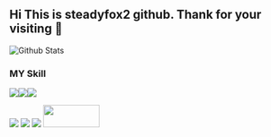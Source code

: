
## Hi This is steadyfox2 github. Thank for your visiting 👋


![Github Stats](https://github-readme-stats.vercel.app/api?username=steadyfox2&theme=great-gatsby&show_icons=true)


### MY Skill

<img src="https://img.shields.io/badge/Python-3766AB?style=plastic-square&logo=Python&logoColor=white"/><img src="https://img.shields.io/badge/Numpy-013243?style=plastic-square&logo=Numpy&logoColor=yellow"/><img src="https://img.shields.io/badge/Pandas-150458?style=plastic-square&logo=Pandas&logoColor=white"/>

<img src="https://img.shields.io/badge/scikit-learn-F7931E?style=plastic-square&logo=scikit-learn&logoColor=white"/>


<img src="https://img.shields.io/badge/MYSQL-4479A1?style=plastic-square&logo=MYSQL&logoColor=white"/>

<img src="https://img.shields.io/badge/Tableau-E97627?style=plastic-square&logo=Tableau&logoColor=white"/>

<img src="https://img.shields.io/badge/PyTorch-EE4C2C?style=plastic-square&logo=PyTorch&logoColor=white" width="100" height="40"/>

<!--
**steadyfox2/steadyfox2** is a ✨ _special_ ✨ repository because its `README.md` (this file) appears on your GitHub profile.

Here are some ideas to get you started:

- 🔭 I’m currently working on ...
- 🌱 I’m currently learning ...
- 👯 I’m looking to collaborate on ...
- 🤔 I’m looking for help with ...
- 💬 Ask me about ...
- 📫 How to reach me: ...
- 😄 Pronouns: ...
- ⚡ Fun fact: ...
-->
